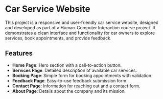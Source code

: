 # Car Service Website

This project is a responsive and user-friendly car service website, designed and developed as part of a Human-Computer Interaction course project. It demonstrates a clean interface and functionality for car owners to explore services, book appointments, and provide feedback.

## Features
- **Home Page**: Hero section with a call-to-action button.
- **Services Page**: Detailed description of available car services.
- **Booking Page**: Simple form for booking appointments with validation.
- **Feedback Page**: Easy-to-use feedback submission form.
- **Contact Page**: Information for reaching out and a contact form.
- **About Page**: Details about the company and its mission.


